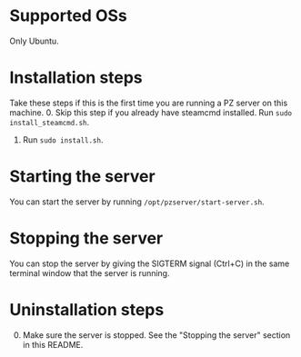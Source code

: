 # Supported OSs
Only Ubuntu.

# Installation steps
Take these steps if this is the first time you are running a PZ server on this machine.
0. Skip this step if you already have steamcmd installed. Run `sudo install_steamcmd.sh`.
1. Run `sudo install.sh`.

# Starting the server
You can start the server by running `/opt/pzserver/start-server.sh`.

# Stopping the server
You can stop the server by giving the SIGTERM signal (Ctrl+C) in the same terminal window that the server is running.

# Uninstallation steps
0. Make sure the server is stopped. See the "Stopping the server" section in this README.